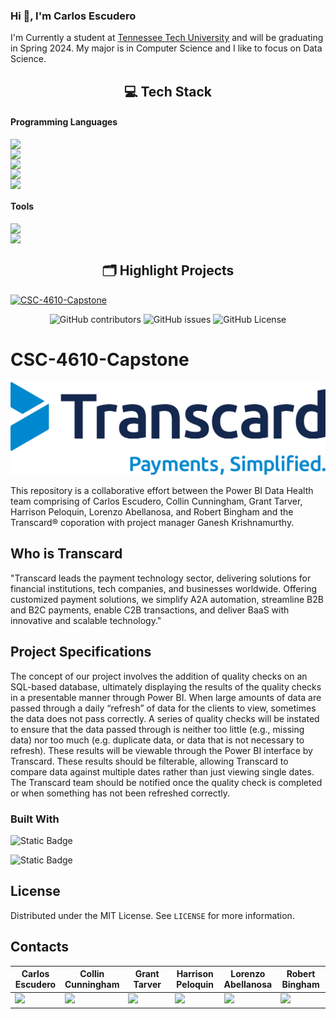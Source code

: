 ### Hi 👋, I'm Carlos Escudero 
I'm Currently a student at [Tennessee Tech University](https://www.tntech.edu/) and will be graduating in Spring 2024. My major is in Computer Science and I like to focus on Data Science.

<h2 align="center">💻 Tech Stack</h2>

#### Programming Languages
<p align="center">
    <img src="https://img.shields.io/badge/C-00599C?style=for-the-badge&logo=c&logoColor=white" style="display: block; margin: auto;"/>
    <img src="https://img.shields.io/badge/C%2B%2B-00599C?style=for-the-badge&logo=c%2B%2B&logoColor=white" style="display: block; margin: auto;"/>
    <img src="https://img.shields.io/badge/Python-FFD43B?style=for-the-badge&logo=python&logoColor=blue" style="display: block; margin: auto;"/>
    <img src="https://img.shields.io/badge/MySQL-005C84?style=for-the-badge&logo=mysql&logoColor=white" style="display: block; margin: auto;"/>
    <img src="https://img.shields.io/badge/Microsoft%20SQL%20Server-CC2927?style=for-the-badge&logo=microsoft%20sql%20server&logoColor=white" style="display: block; margin: auto;"/>
</p>

#### Tools
<p align="center">
    <img src="https://img.shields.io/badge/GIT-E44C30?style=for-the-badge&logo=git&logoColor=white" style="display: block; margin: auto;"/>
    <img src="https://img.shields.io/badge/Jupyter-F37626.svg?&style=for-the-badge&logo=Jupyter&logoColor=white" style="display: block; margin: auto;"/>
</p>

<h2 align="center">🗂️ Highlight Projects</h2>

<a href="https://github.com/Rbbingham/CSC-4610-Capstone">
  <img style="display: block; margin: auto;" src="https://github-readme-stats.vercel.app/api/pin/?username=Rbbingham&repo=CSC-4610-Capstone&show_icons=true&line_height=27&title_color=6aa6f8&text_color=8a919a&icon_color=6aa6f8&bg_color=22272e" alt="CSC-4610-Capstone"/>
</a>
<div align="center">

![GitHub contributors](https://img.shields.io/github/contributors/Rbbingham/CSC-4610-Capstone?style=for-the-badge&color=bright-green)
![GitHub issues](https://img.shields.io/github/issues/Rbbingham/CSC-4610-Capstone?style=for-the-badge&color=bright-green)
![GitHub License](https://img.shields.io/github/license/Rbbingham/CSC-4610-Capstone?style=for-the-badge&color=bright-green)

</div>

# CSC-4610-Capstone
<!-- PROJECT LOGO -->
<div align="center">
    <img src="./images/Transcard.png">
</div>

This repository is a collaborative effort between the Power BI Data Health team comprising of Carlos Escudero, Collin Cunningham, Grant Tarver, Harrison Peloquin, Lorenzo Abellanosa, and Robert Bingham and the Transcard® coporation with project manager Ganesh Krishnamurthy. 

<!-- WHO IS TRANSCARD -->
## Who is Transcard
"Transcard leads the payment technology sector, delivering solutions for financial institutions, tech companies, and businesses worldwide. Offering customized payment solutions, we simplify A2A automation, streamline B2B and B2C payments, enable C2B transactions, and deliver BaaS with innovative and scalable technology."

<!-- PROJECT SPECIFICATIONS -->
## Project Specifications
The concept of our project involves the addition of quality checks on an SQL-based database, ultimately displaying the results of the quality checks in a presentable manner through Power BI. When large amounts of data are passed through a daily “refresh” of data for the clients to view, sometimes the data does not pass correctly. A series of quality checks will be instated to ensure that the data passed through is neither too little (e.g., missing data) nor too much (e.g. duplicate data, or data that is not necessary to refresh). These results will be viewable through the Power BI interface by Transcard. These results should be filterable, allowing Transcard to compare data against multiple dates rather than just viewing single dates. The Transcard team should be notified once the quality check is completed or when something has not been refreshed correctly.

### Built With
![Static Badge](https://img.shields.io/badge/microsoft-sql-server?style=for-the-badge&logo=microsoft-sql-server&logoColor=yellow&color=bright-green)

![Static Badge](https://img.shields.io/badge/power_bi-F2C811?style=for-the-badge&logo=powerbi&label=Microsoft&color=bright-green)

<!-- LICENSE -->
## License

Distributed under the MIT License. See `LICENSE` for more information.

<!-- CONTACTS -->
## Contacts
<table style="width:100%">
    <thead>
        <tr>
            <th width="16%">Carlos Escudero</th>
            <th width="16%">Collin Cunningham</th>
            <th width="16%">Grant Tarver</th>
            <th width="16%">Harrison Peloquin</th>
            <th width="16%">Lorenzo Abellanosa</th>
            <th width="16%">Robert Bingham</th>
        </tr>
    </thead>
    <tbody>
        <tr>
            <td width="16%">
                <a href="https://www.linkedin.com/in/carlos-escudero-a018a7125/">
                    <img src="https://img.shields.io/badge/LinkedIn-0077B5?style=for-the-badge&logo=linkedin&logoColor=white"/>
                </a>
            </td>
            <td width="16%">
                <a href="https://www.linkedin.com/in/collin-cunningham/">
                    <img src="https://img.shields.io/badge/LinkedIn-0077B5?style=for-the-badge&logo=linkedin&logoColor=white"/>
                </a>
            </td>
            <td width="16%">
                <a href="https://www.linkedin.com/in/granttarver/">
                    <img src="https://img.shields.io/badge/LinkedIn-0077B5?style=for-the-badge&logo=linkedin&logoColor=white"/>
                </a>
            </td>
            <td width="16%">
                <a href="https://www.linkedin.com/in/harrison-peloquin-2b080b24a/">
                    <img src="https://img.shields.io/badge/LinkedIn-0077B5?style=for-the-badge&logo=linkedin&logoColor=white"/>
                </a>
            </td>
            <td width="16%">
                <a href="https://www.linkedin.com/in/lorenzo-abellanosa/">
                    <img src="https://img.shields.io/badge/LinkedIn-0077B5?style=for-the-badge&logo=linkedin&logoColor=white"/>
                </a>
            </td>
            <td width="16%">
                <a href="https://www.linkedin.com/in/robert-bingham/">
                    <img src="https://img.shields.io/badge/LinkedIn-0077B5?style=for-the-badge&logo=linkedin&logoColor=white"/>
                </a>
            </td>
    </tr>
  </tbody>
</table>

<!--
**cescudero27/cescudero27** is a ✨ _special_ ✨ repository because its `README.md` (this file) appears on your GitHub profile.

Here are some ideas to get you started:

- 🔭 I’m currently working on ...
- 🌱 I’m currently learning ...
- 👯 I’m looking to collaborate on ...
- 🤔 I’m looking for help with ...
- 💬 Ask me about ...
- 📫 How to reach me: ...
- 😄 Pronouns: ...
- ⚡ Fun fact: ...
-->
